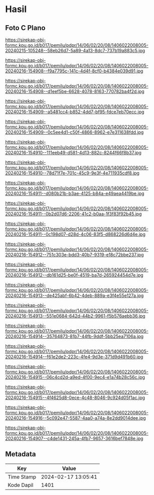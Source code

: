 # Hasil

## Foto C Plano

https://sirekap-obj-formc.kpu.go.id/b017/pemilu/pdpr/14/06/02/20/08/1406022008005-20240215-105248--58eb26d7-5a89-4a13-8dc7-737b19a883c5.jpg

https://sirekap-obj-formc.kpu.go.id/b017/pemilu/pdpr/14/06/02/20/08/1406022008005-20240216-154908--f9a7795c-141c-4d4f-8cf0-b4384e039d91.jpg

https://sirekap-obj-formc.kpu.go.id/b017/pemilu/pdpr/14/06/02/20/08/1406022008005-20240216-154908--d1eef5be-6628-4078-8163-770782ba4f2d.jpg

https://sirekap-obj-formc.kpu.go.id/b017/pemilu/pdpr/14/06/02/20/08/1406022008005-20240216-154909--a5481cc4-b852-4dd7-bf95-fdce7eb70ecc.jpg

https://sirekap-obj-formc.kpu.go.id/b017/pemilu/pdpr/14/06/02/20/08/1406022008005-20240216-154909--0c5ee4d1-c50f-4866-8962-e7e311638fdd.jpg

https://sirekap-obj-formc.kpu.go.id/b017/pemilu/pdpr/14/06/02/20/08/1406022008005-20240216-154910--111eeb49-d581-4d13-882c-8244f66f8b37.jpg

https://sirekap-obj-formc.kpu.go.id/b017/pemilu/pdpr/14/06/02/20/08/1406022008005-20240216-154910--78d71f7e-701c-45c9-9e3f-4e711935cdf8.jpg

https://sirekap-obj-formc.kpu.go.id/b017/pemilu/pdpr/14/06/02/20/08/1406022008005-20240216-154911--d080b21b-b3ae-4125-b84a-e49aea4419be.jpg

https://sirekap-obj-formc.kpu.go.id/b017/pemilu/pdpr/14/06/02/20/08/1406022008005-20240216-154911--0b2d07d6-2206-41c2-b0aa-1f3f83f92b45.jpg

https://sirekap-obj-formc.kpu.go.id/b017/pemilu/pdpr/14/06/02/20/08/1406022008005-20240216-154911--0c198d07-d28d-4c06-83f5-d868226d6d4e.jpg

https://sirekap-obj-formc.kpu.go.id/b017/pemilu/pdpr/14/06/02/20/08/1406022008005-20240216-154912--751c303e-bdd3-40b7-9319-e18c72bbe237.jpg

https://sirekap-obj-formc.kpu.go.id/b017/pemilu/pdpr/14/06/02/20/08/1406022008005-20240216-154912--db161d25-be0f-4519-ba7d-265924454d7e.jpg

https://sirekap-obj-formc.kpu.go.id/b017/pemilu/pdpr/14/06/02/20/08/1406022008005-20240216-154913--de425abf-6b42-4deb-889a-e3f4e55e127a.jpg

https://sirekap-obj-formc.kpu.go.id/b017/pemilu/pdpr/14/06/02/20/08/1406022008005-20240216-154913--551e0684-642d-44b2-9961-f5b576aebb36.jpg

https://sirekap-obj-formc.kpu.go.id/b017/pemilu/pdpr/14/06/02/20/08/1406022008005-20240216-154914--35764873-81b7-44fb-9ddf-5bb25ea7106a.jpg

https://sirekap-obj-formc.kpu.go.id/b017/pemilu/pdpr/14/06/02/20/08/1406022008005-20240216-154914--f61e2de2-223c-4fe4-9d3e-371d9d491b60.jpg

https://sirekap-obj-formc.kpu.go.id/b017/pemilu/pdpr/14/06/02/20/08/1406022008005-20240216-154915--06c4cd2d-a9ed-4f00-9ec4-e1a74b28c56c.jpg

https://sirekap-obj-formc.kpu.go.id/b017/pemilu/pdpr/14/06/02/20/08/1406022008005-20240216-154915--4f4625d8-0ece-4c48-8046-9c924d05f1ac.jpg

https://sirekap-obj-formc.kpu.go.id/b017/pemilu/pdpr/14/06/02/20/08/1406022008005-20240216-154916--5c092e47-5587-4aa0-a74a-8e2dd9014dee.jpg

https://sirekap-obj-formc.kpu.go.id/b017/pemilu/pdpr/14/06/02/20/08/1406022008005-20240216-154907--c4de1431-245a-4fb7-9657-3616bef7848e.jpg


## Metadata

| Key        | Value               |
| ---------- | ------------------- |
| Time Stamp | 2024-02-17 13:05:41 |
| Kode Dapil | 1401                |



